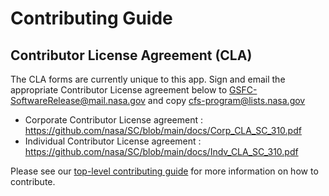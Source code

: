 # Contributing Guide

## Contributor License Agreement (CLA)
The CLA forms are currently unique to this app.
Sign and email the appropriate Contributor License agreement below to GSFC-SoftwareRelease@mail.nasa.gov and copy cfs-program@lists.nasa.gov
* Corporate Contributor License agreement : https://github.com/nasa/SC/blob/main/docs/Corp_CLA_SC_310.pdf
* Individual Contributor License agreement : https://github.com/nasa/SC/blob/main/docs/Indv_CLA_SC_310.pdf

Please see our [top-level contributing guide](https://github.com/nasa/cFS/blob/main/CONTRIBUTING.md) for more information on how to contribute. 
